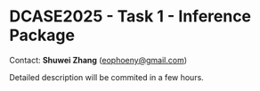 # DCASE2025 - Task 1 - Inference Package

Contact: **Shuwei Zhang** (eophoeny@gmail.com)

Detailed description will be commited in a few hours.
